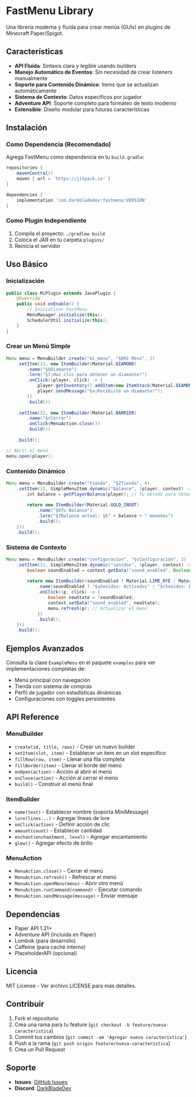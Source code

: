 # FastMenu Library

Una librería moderna y fluida para crear menús (GUIs) en plugins de Minecraft Paper/Spigot.

## Características

- **API Fluida**: Sintaxis clara y legible usando builders
- **Manejo Automático de Eventos**: Sin necesidad de crear listeners manualmente
- **Soporte para Contenido Dinámico**: Items que se actualizan automáticamente
- **Sistema de Contexto**: Datos específicos por jugador
- **Adventure API**: Soporte completo para formateo de texto moderno
- **Extensible**: Diseño modular para futuras características

## Instalación

### Como Dependencia (Recomendado)

Agrega FastMenu como dependencia en tu `build.gradle`:

```gradle
repositories {
    mavenCentral()
    maven { url = 'https://jitpack.io' }
}

dependencies {
    implementation 'com.darkbladedev:fastmenu:VERSION'
}
```

### Como Plugin Independiente

1. Compila el proyecto: `./gradlew build`
2. Coloca el JAR en tu carpeta `plugins/`
3. Reinicia el servidor

## Uso Básico

### Inicialización

```java
public class MiPlugin extends JavaPlugin {
    @Override
    public void onEnable() {
        // Inicializar FastMenu
        MenuManager.initialize(this);
        SchedulerUtil.initialize(this);
    }
}
```

### Crear un Menú Simple

```java
Menu menu = MenuBuilder.create("mi_menu", "§6Mi Menú", 3)
    .setItem(13, new ItemBuilder(Material.DIAMOND)
        .name("§bDiamante")
        .lore("§7¡Haz clic para obtener un diamante!")
        .onClick((player, click) -> {
            player.getInventory().addItem(new ItemStack(Material.DIAMOND));
            player.sendMessage("§a¡Recibiste un diamante!");
        })
        .build())
    
    .setItem(22, new ItemBuilder(Material.BARRIER)
        .name("§cCerrar")
        .onClick(MenuAction.close())
        .build())
    
    .build();

// Abrir el menú
menu.open(player);
```

### Contenido Dinámico

```java
Menu menu = MenuBuilder.create("tienda", "§2Tienda", 4)
    .setItem(13, SimpleMenuItem.dynamic("balance", (player, context) -> {
        int balance = getPlayerBalance(player); // Tu método para obtener balance
        
        return new ItemBuilder(Material.GOLD_INGOT)
            .name("§6Tu Balance")
            .lore("§7Balance actual: §6" + balance + " monedas")
            .build();
    }))
    .build();
```

### Sistema de Contexto

```java
Menu menu = MenuBuilder.create("configuracion", "§cConfiguración", 3)
    .setItem(11, SimpleMenuItem.dynamic("sonidos", (player, context) -> {
        boolean soundEnabled = context.getData("sound_enabled", Boolean.class, true);
        
        return new ItemBuilder(soundEnabled ? Material.LIME_DYE : Material.GRAY_DYE)
            .name(soundEnabled ? "§aSonidos: Activados" : "§cSonidos: Desactivados")
            .onClick((p, click) -> {
                boolean newState = !soundEnabled;
                context.setData("sound_enabled", newState);
                menu.refresh(p); // Actualizar el menú
            })
            .build();
    }))
    .build();
```

## Ejemplos Avanzados

Consulta la clase `ExampleMenu` en el paquete `examples` para ver implementaciones completas de:

- Menú principal con navegación
- Tienda con sistema de compras
- Perfil de jugador con estadísticas dinámicas
- Configuraciones con toggles persistentes

## API Reference

### MenuBuilder

- `create(id, title, rows)` - Crear un nuevo builder
- `setItem(slot, item)` - Establecer un item en un slot específico
- `fillRow(row, item)` - Llenar una fila completa
- `fillBorder(item)` - Llenar el borde del menú
- `onOpen(action)` - Acción al abrir el menú
- `onClose(action)` - Acción al cerrar el menú
- `build()` - Construir el menú final

### ItemBuilder

- `name(text)` - Establecer nombre (soporta MiniMessage)
- `lore(lines...)` - Agregar líneas de lore
- `onClick(action)` - Definir acción de clic
- `amount(count)` - Establecer cantidad
- `enchant(enchantment, level)` - Agregar encantamiento
- `glow()` - Agregar efecto de brillo

### MenuAction

- `MenuAction.close()` - Cerrar el menú
- `MenuAction.refresh()` - Refrescar el menú
- `MenuAction.openMenu(menu)` - Abrir otro menú
- `MenuAction.runCommand(command)` - Ejecutar comando
- `MenuAction.sendMessage(message)` - Enviar mensaje

## Dependencias

- Paper API 1.21+
- Adventure API (incluida en Paper)
- Lombok (para desarrollo)
- Caffeine (para caché interno)
- PlaceholderAPI (opcional)

## Licencia

MIT License - Ver archivo LICENSE para más detalles.

## Contribuir

1. Fork el repositorio
2. Crea una rama para tu feature (`git checkout -b feature/nueva-caracteristica`)
3. Commit tus cambios (`git commit -am 'Agregar nueva característica'`)
4. Push a la rama (`git push origin feature/nueva-caracteristica`)
5. Crea un Pull Request

## Soporte

- **Issues**: [GitHub Issues](https://github.com/DarkBladeDev/FastMenuLib/issues)
- **Discord**: [DarkBladeDev](https://discord.com/users/835986372594630706)
